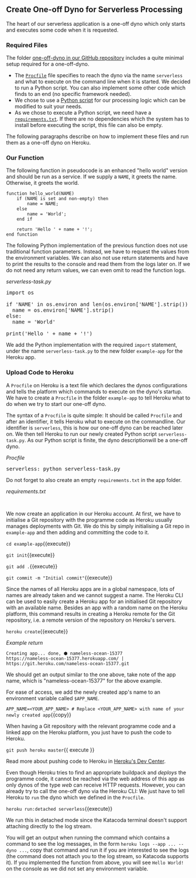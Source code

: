 ## Create One-off Dyno for Serverless Processing

The heart of our serverless application is a one-off dyno which only starts and executes some code when it is requested.

### Required Files

The folder [one-off-dyno in our GitHub repository](https://github.com/felix-seifert/serverless-on-heroku/tree/main/one-off-dyno) includes a quite minimal setup required for a one-off-dyno.

-   The [`Procfile`](https://github.com/felix-seifert/serverless-on-heroku/blob/main/one-off-dyno/Procfile) file specifies to reach the dyno via the name `serverless` and what to execute on the command line when it is started. We decided to run a Python script. You can also implement some other code which finds to an end (no specific framework needed).
-   We chose to use a [Python script](https://github.com/felix-seifert/serverless-on-heroku/blob/main/one-off-dyno/serverless-task.py) for our processing logic which can be modified to suit your needs.
-   As we chose to execute a Python script, we need have a [`requirements.txt`](https://github.com/felix-seifert/serverless-on-heroku/blob/main/one-off-dyno/requirements.txt). If there are no dependencies which the system has to install before executing the script, this file can also be empty.

The following paragraphs describe on how to implement these files and run them as a one-off dyno on Heroku.

### Our Function

The following function in pseudocode is an enhanced "hello world" version and should be run as a service. If we supply
a `NAME`, it greets the name. Otherwise, it greets the world.

```
function hello_world(NAME)
    if (NAME is set and non-empty) then
        name = NAME;
    else
        name = 'World';
    end if

    return 'Hello ' + name + '!';
end function
```

The following Python implementation of the previous function does not use traditional function parameters. Instead, we
have to request the values from the environment variables. We can also not use return statements and have to print the
results to the console and read them from the logs later on. If we do not need any return values, we can even omit to
read the function logs.

_serverless-task.py_

<pre class="file" data-filename="serverless-task.py" data-target="replace">
import os

if 'NAME' in os.environ and len(os.environ['NAME'].strip()) > 0:
  name = os.environ['NAME'].strip()
else:
  name = 'World'

print('Hello ' + name + '!')
</pre>

We add the Python implementation with the required `import` statement, under the name `serverless-task.py` to the new folder `example-app` for the Heroku app.

### Upload Code to Heroku

A `Procfile` on Heroku is a text file which declares the dynos configurations and tells the platform which commands to execute on the dyno's startup. We have to create a `Procfile` in the folder `example-app` to tell Heroku what to do when we try to start our one-off dyno.

The syntax of a `Procfile` is quite simple: It should be called `Procfile` and after an identifier, it tells Heroku what to execute on the commandline. Our identifier is `serverless`, this is how our one-off dyno can be reached later on. We then tell Heroku to run our newly created Python script `serverless-task.py`. As our Python script is finite, the dyno descriptionwill be a one-off dyno.

_Procfile_

<pre class="file" data-filename="Procfile" data-target="replace">
serverless: python serverless-task.py
</pre>

Do not forget to also create an empty `requirements.txt` in the app folder.

_requirements.txt_

<pre class="file" data-filename="requirements.txt" data-target="replace">

</pre>

We now create an application in our Heroku account. At first, we have to initialise a Git repository with the programme
code as Heroku usually manages deployments with Git. We do this by simply initialising a Git repo in `example-app` and
then adding and committing the code to it.

`cd example-app`{{execute}}

`git init`{{execute}}

`git add .`{{execute}}

`git commit -m "Initial commit"`{{execute}}

Since the names of all Heroku apps are in a global namespace, lots of names are already taken and we cannot suggest a
name. The Heroku CLI can be used to easily create a Heroku app for an initialised Git repository with an available name.
Besides an app with a random name on the Heroku platform, this command results in creating a Heroku remote for the Git
repository, i.e. a remote version of the repository on Heroku's servers.

`heroku create`{{execute}}

_Example return_

```log
Creating app... done, ⬢ nameless-ocean-15377
https://nameless-ocean-15377.herokuapp.com/ | https://git.heroku.com/nameless-ocean-15377.git
```

We should get an output similar to the one above, take note of the app name, which is "nameless-ocean-15377" for the above example.

For ease of access, we add the newly created app's name to an environment variable called `$APP_NAME`.

`APP_NAME=<YOUR_APP_NAME> # Replace <YOUR_APP_NAME> with name of your newly created app`{{copy}}

When having a Git repository with the relevant programme code and a linked app on the Heroku platform, you just have to
push the code to Heroku.

`git push heroku master`{{ execute }}

Read more about pushing code to Heroku in [Heroku's Dev Center](https://devcenter.heroku.com/articles/git).

Even though Heroku tries to find an appropriate buildpack and _deploys_ the programme code, it cannot be reached via
the web address of this app as only dynos of the type _web_ can receive HTTP requests. However, you can already try to
call the one-off dyno via the Heroku CLI: We just have to tell Heroku to `run` the dyno which we defined in the
`Procfile`.

`heroku run:detached serverless`{{execute}}

We run this in detached mode since the Katacoda terminal doesn't support attaching directly to the log stream.

You will get an output when running the command which contains a command to see the log messages, in the form `heroku logs --app ... --dyno ...`, copy that command and run it if you are interested to see the logs (the command does not attach you to the log stream, so Katacoda supports it). If you implemented the function from above, you will see `Hello World!` on the console as we did not set any environment
variable.
